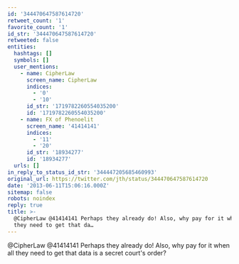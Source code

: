 ```yaml
---
id: '344470647587614720'
retweet_count: '1'
favorite_count: '1'
id_str: '344470647587614720'
retweeted: false
entities:
  hashtags: []
  symbols: []
  user_mentions:
    - name: CipherLaw
      screen_name: CipherLaw
      indices:
        - '0'
        - '10'
      id_str: '1719782260554035200'
      id: '1719782260554035200'
    - name: FX of Phenoelit
      screen_name: '41414141'
      indices:
        - '11'
        - '20'
      id_str: '18934277'
      id: '18934277'
  urls: []
in_reply_to_status_id_str: '344447205685460993'
original_url: https://twitter.com/jth/status/344470647587614720
date: '2013-06-11T15:06:16.000Z'
sitemap: false
robots: noindex
reply: true
title: >-
  @CipherLaw @41414141 Perhaps they already do! Also, why pay for it when all
  they need to get that da…
---
```


@CipherLaw @41414141 Perhaps they already do! Also, why pay for it when all they need to get that data is a secret court's order?